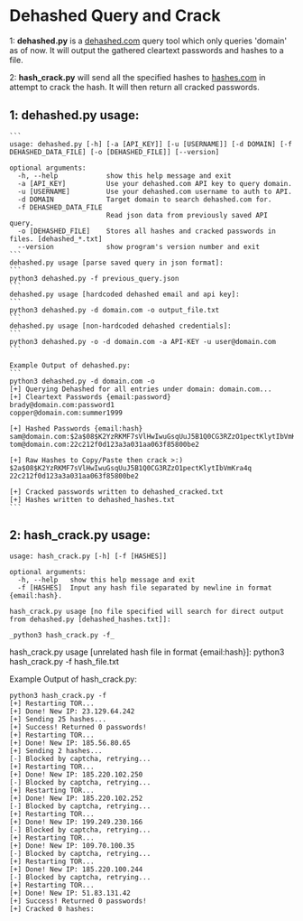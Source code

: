 # Dehashed Query and Crack
1: <b>dehashed.py</b> is a  <a href="https://dehashed.com">dehashed.com</a> query tool which only queries 'domain' as of now. It will output the gathered cleartext passwords and hashes to a file.

2: <b>hash_crack.py</b> will send all the specified hashes to <a href="https://hashes.com">hashes.com</a> in attempt to crack the hash. It will then return all cracked passwords.

## 1: dehashed.py usage:
    ```
    usage: dehashed.py [-h] [-a [API_KEY]] [-u [USERNAME]] [-d DOMAIN] [-f DEHASHED_DATA_FILE] [-o [DEHASHED_FILE]] [--version]

    optional arguments:
      -h, --help            show this help message and exit
      -a [API_KEY]          Use your dehashed.com API key to query domain.
      -u [USERNAME]         Use your dehashed.com username to auth to API.
      -d DOMAIN             Target domain to search dehashed.com for.
      -f DEHASHED_DATA_FILE
                            Read json data from previously saved API query.
      -o [DEHASHED_FILE]    Stores all hashes and cracked passwords in files. [dehashed_*.txt]
      --version             show program's version number and exit
    ```
    dehashed.py usage [parse saved query in json format]:
    ```
    python3 dehashed.py -f previous_query.json
    ```
    dehashed.py usage [hardcoded dehashed email and api key]:
    ```
    python3 dehashed.py -d domain.com -o output_file.txt
    ```
    dehashed.py usage [non-hardcoded dehashed credentials]:
    ```
    python3 dehashed.py -o -d domain.com -a API-KEY -u user@domain.com 
    ```

    Example Output of dehashed.py:
    ```
    python3 dehashed.py -d domain.com -o
    [+] Querying Dehashed for all entries under domain: domain.com...
    [+] Cleartext Passwords {email:password}
    brady@domain.com:password1
    copper@domain.com:summer1999

    [+] Hashed Passwords {email:hash}
    sam@domain.com:$2a$08$K2YzRKMF7sVlHwIwuGsqUuJ5B1Q0CG3RZzO1pectKlytIbVmKra4q
    tom@domain.com:22c212f0d123a3a031aa063f85800be2

    [+] Raw Hashes to Copy/Paste then crack >:)
    $2a$08$K2YzRKMF7sVlHwIwuGsqUuJ5B1Q0CG3RZzO1pectKlytIbVmKra4q
    22c212f0d123a3a031aa063f85800be2

    [+] Cracked passwords written to dehashed_cracked.txt
    [+] Hashes written to dehashed_hashes.txt
    ```

## 2: hash_crack.py usage:
```
usage: hash_crack.py [-h] [-f [HASHES]]

optional arguments:
  -h, --help   show this help message and exit
  -f [HASHES]  Input any hash file separated by newline in format {email:hash}.
```
    hash_crack.py usage [no file specified will search for direct output from dehashed.py [dehashed_hashes.txt]]:
    
    _python3 hash_crack.py -f_

hash_crack.py usage [unrelated hash file in format {email:hash}]:
    python3 hash_crack.py -f hash_file.txt

Example Output of hash_crack.py:
```
python3 hash_crack.py -f 
[+] Restarting TOR...
[+] Done! New IP: 23.129.64.242
[+] Sending 25 hashes...
[+] Success! Returned 0 passwords!
[+] Restarting TOR...
[+] Done! New IP: 185.56.80.65
[+] Sending 2 hashes...
[-] Blocked by captcha, retrying...
[+] Restarting TOR...
[+] Done! New IP: 185.220.102.250
[-] Blocked by captcha, retrying...
[+] Restarting TOR...
[+] Done! New IP: 185.220.102.252
[-] Blocked by captcha, retrying...
[+] Restarting TOR...
[+] Done! New IP: 199.249.230.166
[-] Blocked by captcha, retrying...
[+] Restarting TOR...
[+] Done! New IP: 109.70.100.35
[-] Blocked by captcha, retrying...
[+] Restarting TOR...
[+] Done! New IP: 185.220.100.244
[-] Blocked by captcha, retrying...
[+] Restarting TOR...
[+] Done! New IP: 51.83.131.42
[+] Success! Returned 0 passwords!
[+] Cracked 0 hashes:
```
